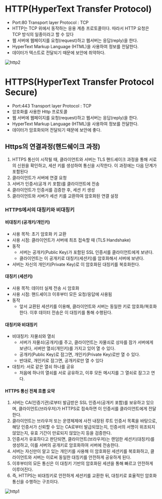 # HTTP(HyperText Transfer Protocol)

- Port:80 Transport layer Protocol : TCP
- HTTP는 TCP 위에서 동작하는 응용 계층 프로토콜이다. 따라서 HTTP 요청은 TCP 방식의 일종이라고 할 수 있다
- 웹 서버에 웹페이지를 요청(request)하고 웹서버는 응답(reply)을 한다.
- HyperText Markup Language (HTML)을 사용하여 정보를 전달한다.
- 데이터가 텍스트로 전달되기 때문에 보안에 취약하다.

![http2](images/http2.png)

# HTTPS(HyperText Transfer Protocol Secure)

- Port:443 Transport layer Protocol : TCP
- 암호화를 사용한 Http 프로토콜
- 웹 서버에 웹페이지를 요청(request)하고 웹서버는 응답(reply)을 한다.
- HyperText Markup Language (HTML)을 사용하여 정보를 전달한다.
- 데이터가 암호화되어 전달되기 때문에 보안에 좋다.

## Https의 연결과정(핸드쉐이크 과정)

1. HTTPS 통신이 시작될 때, 클라이언트와 서버는 TLS 핸드셰이크 과정을 통해 서로의 신원을 확인하고, 세션 키를 생성하여 통신을 시작한다. 이 과정에는 다음 단계가 포함된다
2. 클라이언트가 서버에 연결 요청
3. 서버가 인증서(공개 키 포함)를 클라이언트에 전송
4. 클라이언트가 인증서를 검증한 후, 세션 키 생성
5. 클라이언트와 서버가 세션 키를 교환하여 암호화된 연결 설정

### HTTPS에서의 대칭키와 비대칭키

#### 비대칭키 (공개키/개인키)

- 사용 목적: 초기 암호화 키 교환
- 사용 시점: 클라이언트가 서버에 최초 접속할 때 (TLS Handshake)
- 동작
  - 서버는 공개키(Public Key)가 포함된 SSL 인증서를 클라이언트에게 보낸다.
  - 클라이언트는 이 공개키로 대칭키(세션키)를 암호화해서 서버에 보낸다.
- 서버는 자신의 개인키(Private Key)로 이 암호화된 대칭키를 복호화한다.

#### 대칭키 (세션키)

- 사용 목적: 데이터 실제 전송 시 암호화
- 사용 시점: 핸드셰이크 이후부터 모든 요청/응답에 사용됨
- 동작
  - 앞서 교환된 세션키를 이용해, 클라이언트와 서버는 동일한 키로 암호화/복호화한다. 이후 데이터 전송은 이 대칭키를 통해 수행된다.

#### 대칭키와 비대칭키

- 비대칭키: 자물쇠와 열쇠
  - 서버가 자물쇠(공개키)를 주고, 클라이언트는 자물쇠로 상자를 잠가 서버에게 보낸다, 서버만 열쇠(개인키)를 가지고 있어 열 수 있다.
  - 공개키(Public Key)로 잠그면, 개인키(Private Key)로만 열 수 있다.
  - 반대로, 개인키로 잠그면, 공개키로만 열 수 있다
- 대칭키: 서로 같은 열쇠 하나를 공유
  - 처음에 하나의 열쇠를 서로 공유하고, 이후 모든 메시지를 그 열쇠로 잠그고 연다.

#### HTTPS 통신 전체 흐름 요약

1. 서버는 CA(인증기관)로부터 발급받은 SSL 인증서(공개키 포함)를 보유하고 있으며, 클라이언트(브라우저)가 HTTPS로 접속하면 이 인증서를 클라이언트에게 전달한다.
2. 클라이언트는 브라우저 또는 운영체제에 사전 내장된 루트 인증서 목록을 바탕으로, 해당 인증서가 신뢰할 수 있는 CA로부터 발급되었는지, 인증서의 서명이 위조되지 않았는지, 유효 기간이 만료되지 않았는지 등을 검증한다.
3. 인증서가 유효하다고 판단되면, 클라이언트(브라우저)는 랜덤한 세션키(대칭키)를 생성하고, 이를 서버의 공개키로 암호화하여 서버에 전송한다.
4. 서버는 자신만이 알고 있는 개인키를 사용해 이 암호화된 세션키를 복호화하고, 클라이언트와 서버는 이로써 동일한 대칭키를 안전하게 공유하게 된다.
5. 이후부터의 모든 통신은 이 대칭키 기반의 암호화된 세션을 통해 빠르고 안전하게 이루어진다.
6. 즉, HTTPS는 비대칭키로 안전하게 세션키를 교환한 뒤, 대칭키로 효율적인 암호화 통신을 수행하는 구조이다.

![http1](images/http1.png)
